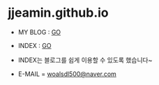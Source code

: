 # jjeamin.github.io

- MY BLOG : [GO](https://jjeamin.github.io/)
- INDEX : [GO](https://jjeamin.github.io/index/)

- INDEX는 블로그를 쉽게 이용할 수 있도록 했습니다~

- E-MAIL = woalsdl500@naver.com
